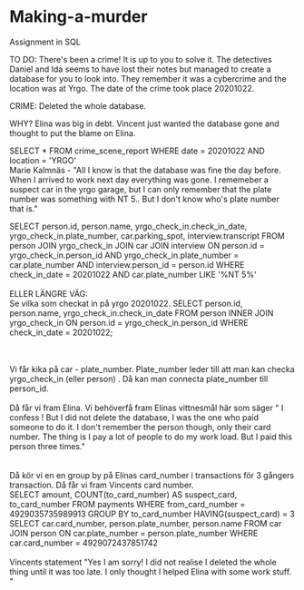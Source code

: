 # Making-a-murder
Assignment in SQL 

TO DO: 
There's been a crime! It is up to you to solve it. 
The detectives Daniel and Ida seems to have lost their notes but managed to create a database for you to look into. 
They remember it was a cybercrime and the location was at Yrgo. The date of the crime took place 20201022. 

CRIME: 
Deleted the whole database. 

WHY? 
Elina was big in debt. 
Vincent just wanted the database gone and thought to put the blame on Elina. 



SELECT * FROM crime_scene_report WHERE date = 20201022 AND location = 'YRGO'
<br>
Marie Kalmnäs - "All I know is that the database was fine the day before. When I arrived to work next day everything was gone. I rememeber a suspect car in the yrgo garage, but I can only remember that the plate number was something with NT 5.. But I don't know who's plate number that is." 

SELECT person.id, person.name, yrgo_check_in.check_in_date, yrgo_check_in.plate_number, car.parking_spot, interview.transcript
FROM person 
JOIN yrgo_check_in 
JOIN car
JOIN interview
ON person.id = yrgo_check_in.person_id 
AND yrgo_check_in.plate_number = car.plate_number
AND interview.person_id = person.id
WHERE check_in_date = 20201022 AND car.plate_number LIKE '%NT 5%'
<br><br>
ELLER LÄNGRE VÄG: 
<br>
Se vilka som checkat in på yrgo 20201022. 
SELECT person.id, person.name, yrgo_check_in.check_in_date 
FROM person 
INNER JOIN yrgo_check_in 
ON person.id = yrgo_check_in.person_id
WHERE check_in_date = 20201022; 

<br><br>
Vi får kika på car - plate_number. Plate_number leder till att man kan checka yrgo_check_in (eller person) . Då kan man connecta plate_number till person_id. 
<br><br>
Då får vi fram Elina. Vi behöverfå fram Elinas vittnesmål här som säger " I confess ! But I did not delete the database, I was the one who paid someone to do it. I don't
remember the person though, only their card number. The thing is I pay a lot of people to do my work load. But I paid this person three times." 
<br><br><br>
Då kör vi en en group by på Elinas card_number i transactions för 3 gångers transaction. Då får vi fram Vincents card number. 
<br>
SELECT amount, COUNT(to_card_number) AS suspect_card, to_card_number
FROM payments WHERE from_card_number = 4929035735989913
GROUP BY to_card_number
HAVING(suspect_card) = 3
<br>
SELECT car.card_number, person.plate_number, person.name
FROM car
JOIN person
ON car.plate_number = person.plate_number
WHERE car.card_number = 4929072437851742
<br><br>
Vincents statement "Yes I am sorry! I did not realise I deleted the whole thing until it was too late. I only thought I helped Elina with some work stuff. " 

